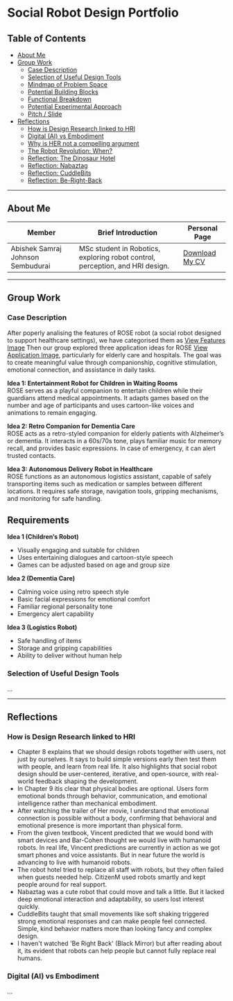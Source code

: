 # Social Robot Design Portfolio

## Table of Contents
- [About Me](#about-me)
- [Group Work](#group-work)
  - [Case Description](#case-description)
  - [Selection of Useful Design Tools](#selection-of-useful-design-tools)
  - [Mindmap of Problem Space](#mindmap-of-problem-space)
  - [Potential Building Blocks](#potential-building-blocks)
  - [Functional Breakdown](#functional-breakdown)
  - [Potential Experimental Approach](#potential-experimental-approach)
  - [Pitch / Slide](#pitch--slide)
- [Reflections](#reflections)
  - [How is Design Research linked to HRI](#how-is-design-research-linked-to-hri)
  - [Digital (AI) vs Embodiment](#digital-ai-vs-embodiment)
  - [Why is HER not a compelling argument](#why-is-her-not-a-compelling-argument)
  - [The Robot Revolution: When?](#the-robot-revolution-when)
  - [Reflection: The Dinosaur Hotel](#reflection-the-dinosaur-hotel)
  - [Reflection: Nabaztag](#reflection-nabaztag)
  - [Reflection: CuddleBits](#reflection-cuddlebits)
  - [Reflection: Be-Right-Back](#reflection-be-right-back)

---

## About Me

| Member     | Brief Introduction                                                                                                  | Personal Page |
|------------|---------------------------------------------------------------------------------------------------------------------|---------------|
| Abishek Samraj Johnson Sembudurai  | MSc student in Robotics, exploring robot control, perception, and HRI design.                                       | [Download My CV](CV.pdf) |

---

## Group Work

### Case Description
After poperly analising the features of ROSE robot (a social robot designed to support healthcare settings), we have categorised them as [View Features Image](Features.jpg) Then our group explored three application ideas for ROSE [View Application Image](Applications.jpg), particularly for elderly care and hospitals. The goal was to create meaningful value through companionship, cognitive stimulation, emotional connection, and assistance in daily tasks.

**Idea 1: Entertainment Robot for Children in Waiting Rooms**  
ROSE serves as a playful companion to entertain children while their guardians attend medical appointments. It adapts games based on the number and age of participants and uses cartoon-like voices and animations to remain engaging.

**Idea 2: Retro Companion for Dementia Care**  
ROSE acts as a retro-styled companion for elderly patients with Alzheimer’s or dementia. It interacts in a 60s/70s tone, plays familiar music for memory recall, and provides basic expressions. In case of emergency, it can alert trusted contacts.

**Idea 3: Autonomous Delivery Robot in Healthcare**  
ROSE functions as an autonomous logistics assistant, capable of safely transporting items such as medication or samples between different locations. It requires safe storage, navigation tools, gripping mechanisms, and monitoring for safe handling.

## Requirements  

**Idea 1 (Children’s Robot)**  
- Visually engaging and suitable for children  
- Uses entertaining dialogues and cartoon-style speech  
- Games can be adjusted based on age and group size  

**Idea 2 (Dementia Care)**  
- Calming voice using retro speech style  
- Basic facial expressions for emotional comfort  
- Familiar regional personality tone  
- Emergency alert capability  

**Idea 3 (Logistics Robot)**  
- Safe handling of items  
- Storage and gripping capabilities  
- Ability to deliver without human help  

### Selection of Useful Design Tools
...

---

## Reflections

### How is Design Research linked to HRI
-  Chapter 8 explains that we should design robots together with users, not just by ourselves. It says to build simple versions early then test them with people, and learn from real life. It also highlights that social robot design should be user-centered, iterative, and open-source, with real-world feedback shaping the development. 
-  In Chapter 9 itis clear that physical bodies are optional. Users form emotional bonds through behavior, communication, and emotional intelligence rather than mechanical embodiment.
-  After watching the trailer of Her movie, I understand that  emotional connection is possible without a body, confirming that behavioral and emotional presence is more important than physical form.
-  From the given textbook, Vincent predicted that we would bond with smart devices and Bar-Cohen thought we would live with humanoid robots. In real life, Vincent predictions are currently in action as we got smart phones and voice assistants. But in near future the world is advancing to live with humanoid robots.
-  The robot hotel tried to replace all staff with robots, but they often failed when guests needed help. CitizenM used robots smartly and kept people around for real support.
-  Nabaztag was a cute robot that could move and talk a little. But it lacked deep emotional interaction and adaptability, so users lost interest quickly.
-  CuddleBits taught that small movements like soft shaking triggered strong emotional responses and can make people feel connected. Simple, kind behavior matters more than looking fancy and complex design.
-  I haven't watched 'Be Right Back' (Black Mirror) but after reading about it, its evident that robots can help people but cannot fully replace real humans.


### Digital (AI) vs Embodiment
...
